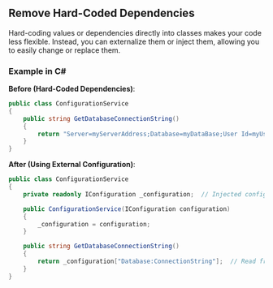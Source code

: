 ## Remove Hard-Coded Dependencies
Hard-coding values or dependencies directly into classes makes your code less flexible. Instead, you can externalize them or inject them, allowing you to easily change or replace them.
### Example in C#
**Before (Hard-Coded Dependencies)**:
```csharp
public class ConfigurationService
{
    public string GetDatabaseConnectionString()
    {
        return "Server=myServerAddress;Database=myDataBase;User Id=myUsername;Password=myPassword;";  // Hardcoded connection string
    }
}
```
**After (Using External Configuration)**:
```csharp
public class ConfigurationService
{
    private readonly IConfiguration _configuration;  // Injected configuration

    public ConfigurationService(IConfiguration configuration)
    {
        _configuration = configuration;
    }

    public string GetDatabaseConnectionString()
    {
        return _configuration["Database:ConnectionString"];  // Read from external configuration
    }
}
```
